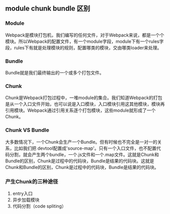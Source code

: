 ## module chunk bundle 区别

### Module

Webpack是模块打包机，我们编写的任何文件，对于Webpack来说，都是一个个模块。所以Webpack的配置文件，有一个module字段，module下有一个rules字段，rules下有就是处理模块的规则，配置哪类的模块，交由哪类loader来处理。

### Bundle

Bundle就是我们最终输出的一个或多个打包文件。

### Chunk

Chunk是Webpack打包过程中，一堆module的集合。我们知道Webpack的打包是从一个入口文件开始，也可以说是入口模块，入口模块引用这其他模块，模块再引用模块。Webpack通过引用关系逐个打包模块，这些module就形成了一个Chunk。

### Chunk VS Bundle

大多数情况下，一个Chunk会生产一个Bundle。但有时候也不完全是一对一的关系，比如我们把 devtool配置成'source-map'。只有一个入口文件，也不配置代码分割，就会产生两个bundle，一个.js文件和一个.map文件。这就是Chunk和Bundle的区别，Chunk是过程中的代码块，Bundle是结果的代码块。这就是Chunk和Bundle的区别，Chunk是过程中的代码块，Bundle是结果的代码块。

### 产生Chunk的三种途径

1. entry入口
2. 异步加载模块
3. 代码分割（code spliting）

